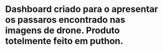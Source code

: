 # Dashboard criado para o apresentar os passaros encontrado nas imagens de drone. Produto totelmente feito em puthon. 
